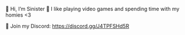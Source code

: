 👋 Hi, I’m Sinister 
🍺 I like playing video games and 
   spending time with my homies <3

🔗 Join my Discord: 
   https://discord.gg/J4TPFSHd5R

<!---
sinister6969/sinister6969 is a ✨ special ✨ repository because its `README.md` (this file) appears on your GitHub profile.
You can click the Preview link to take a look at your changes.
--->
